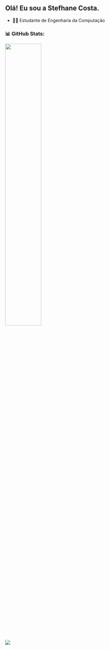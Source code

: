 ## Olá! Eu sou a Stefhane Costa.

- 👩‍💻 Estudante de Engenharia da Computação
 

### 📊 GitHub Stats:
<div>
  <a href="https://github.com/stefhanecosta">
    <img width="48%" src="https://github-readme-stats.vercel.app/api?username=stefhanecosta&show_icons=true&theme=dracula&include_all_commits=true&count_private=true"/>
     <!-- <img width="48%" src="https://github-readme-stats.vercel.app/api/top-langs/?username=stefhanecosta&layout=compact&langs_count=16&theme=dracula"/> -->
  </a>
</div>

##
 
<div> 
  <a href="https://www.linkedin.com/in/stefhane-costa-3443a3238" target="_blank"><img src="https://img.shields.io/badge/-LinkedIn-%230077B5?style=for-the-badge&logo=linkedin&logoColor=white" target="_blank"></a> 
  
</div>



